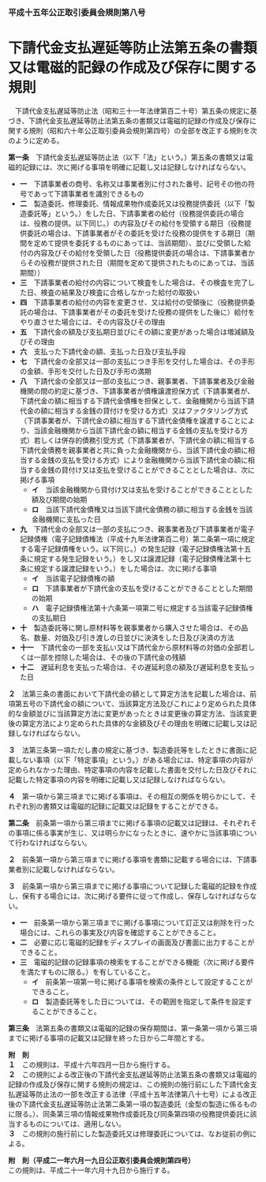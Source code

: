 ### 平成十五年公正取引委員会規則第八号  
# 下請代金支払遅延等防止法第五条の書類又は電磁的記録の作成及び保存に関する規則  
　下請代金支払遅延等防止法（昭和三十一年法律第百二十号）第五条の規定に基づき、下請代金支払遅延等防止法第五条の書類又は電磁的記録の作成及び保存に関する規則（昭和六十年公正取引委員会規則第四号）の全部を改正する規則を次のように定める。  
  
**第一条**　下請代金支払遅延等防止法（以下「法」という。）第五条の書類又は電磁的記録には、次に掲げる事項を明確に記載し又は記録しなければならない。  
* **一**　下請事業者の商号、名称又は事業者別に付された番号、記号その他の符号であって下請事業者を識別できるもの  
* **二**　製造委託、修理委託、情報成果物作成委託又は役務提供委託（以下「製造委託等」という。）をした日、下請事業者の給付（役務提供委託の場合は、役務の提供。以下同じ。）の内容及びその給付を受領する期日（役務提供委託の場合は、下請事業者がその委託を受けた役務の提供をする期日（期間を定めて提供を委託するものにあっては、当該期間）、並びに受領した給付の内容及びその給付を受領した日（役務提供委託の場合は、下請事業者からその役務が提供された日（期間を定めて提供されたものにあっては、当該期間））  
* **三**　下請事業者の給付の内容について検査をした場合は、その検査を完了した日、検査の結果及び検査に合格しなかった給付の取扱い  
* **四**　下請事業者の給付の内容を変更させ、又は給付の受領後に（役務提供委託の場合は、下請事業者がその委託を受けた役務の提供をした後に）給付をやり直させた場合には、その内容及びその理由  
* **五**　下請代金の額及び支払期日並びにその額に変更があった場合は増減額及びその理由  
* **六**　支払った下請代金の額、支払った日及び支払手段  
* **七**　下請代金の全部又は一部の支払につき手形を交付した場合は、その手形の金額、手形を交付した日及び手形の満期  
* **八**　下請代金の全部又は一部の支払につき、親事業者、下請事業者及び金融機関の間の約定に基づき、下請事業者が債権譲渡担保方式（下請事業者が、下請代金の額に相当する下請代金債権を担保として、金融機関から当該下請代金の額に相当する金銭の貸付けを受ける方式）又はファクタリング方式（下請事業者が、下請代金の額に相当する下請代金債権を譲渡することにより、当該金融機関から当該下請代金の額に相当する金銭の支払を受ける方式）若しくは併存的債務引受方式（下請事業者が、下請代金の額に相当する下請代金債務を親事業者と共に負った金融機関から、当該下請代金の額に相当する金銭の支払を受ける方式）により金融機関から当該下請代金の額に相当する金銭の貸付け又は支払を受けることができることとした場合は、次に掲げる事項  
	* **イ**　当該金融機関から貸付け又は支払を受けることができることとした額及び期間の始期  
	* **ロ**　当該下請代金債権又は当該下請代金債務の額に相当する金銭を当該金融機関に支払った日  
* **九**　下請代金の全部又は一部の支払につき、親事業者及び下請事業者が電子記録債権（電子記録債権法（平成十九年法律第百二号）第二条第一項に規定する電子記録債権をいう。以下同じ。）の発生記録（電子記録債権法第十五条に規定する発生記録をいう。）をし又は譲渡記録（電子記録債権法第十七条に規定する譲渡記録をいう。）をした場合は、次に掲げる事項  
	* **イ**　当該電子記録債権の額  
	* **ロ**　下請事業者が下請代金の支払を受けることができることとした期間の始期  
	* **ハ**　電子記録債権法第十六条第一項第二号に規定する当該電子記録債権の支払期日  
* **十**　製造委託等に関し原材料等を親事業者から購入させた場合は、その品名、数量、対価及び引き渡しの日並びに決済をした日及び決済の方法  
* **十一**　下請代金の一部を支払い又は下請代金から原材料等の対価の全部若しくは一部を控除した場合は、その後の下請代金の残額  
* **十二**　遅延利息を支払った場合は、その遅延利息の額及び遅延利息を支払った日  
  
**２**　法第三条の書面において下請代金の額として算定方法を記載した場合は、前項第五号の下請代金の額について、当該算定方法及びこれにより定められた具体的な金額並びに当該算定方法に変更があったときは変更後の算定方法、当該変更後の算定方法により定められた具体的な金額及びその理由を明確に記載し又は記録しなければならない。  
  
**３**　法第三条第一項ただし書の規定に基づき、製造委託等をしたときに書面に記載しない事項（以下「特定事項」という。）がある場合には、特定事項の内容が定められなかった理由、特定事項の内容を記載した書面を交付した日及びそれに記載した特定事項の内容を明確に記載し又は記録しなければならない。  
  
**４**　第一項から第三項までに掲げる事項は、その相互の関係を明らかにして、それぞれ別の書類又は電磁的記録に記載又は記録をすることができる。  
  
**第二条**　前条第一項から第三項までに掲げる事項の記載又は記録は、それぞれその事項に係る事実が生じ、又は明らかになったときに、速やかに当該事項について行わなければならない。  
  
**２**　前条第一項から第三項までに掲げる事項を書類に記載する場合には、下請事業者別に記載しなければならない。  
  
**３**　前条第一項から第三項までに掲げる事項について記録した電磁的記録を作成し、保有する場合には、次に掲げる要件に従って作成し、保存しなければならない。  
* **一**　前条第一項から第三項までに掲げる事項について訂正又は削除を行った場合には、これらの事実及び内容を確認することができること。  
* **二**　必要に応じ電磁的記録をディスプレイの画面及び書面に出力することができること。  
* **三**　電磁的記録の記録事項の検索をすることができる機能（次に掲げる要件を満たすものに限る。）を有していること。  
	* **イ**　前条第一項第一号に掲げる事項を検索の条件として設定することができること。  
	* **ロ**　製造委託等をした日については、その範囲を指定して条件を設定することができること。  
  
**第三条**　法第五条の書類又は電磁的記録の保存期間は、第一条第一項から第三項までに掲げる事項の記載又は記録を終った日から二年間とする。  
  
**附　則**  
**１**　この規則は、平成十六年四月一日から施行する。  
**２**　この規則による改正後の下請代金支払遅延等防止法第五条の書類又は電磁的記録の作成及び保存に関する規則の規定は、この規則の施行前にした下請代金支払遅延等防止法の一部を改正する法律（平成十五年法律第八十七号）による改正後の下請代金支払遅延等防止法第二条第一項の製造委託（金型の製造に係るものに限る。）、同条第三項の情報成果物作成委託及び同条第四項の役務提供委託に該当するものについては、適用しない。  
**３**　この規則の施行前にした製造委託又は修理委託については、なお従前の例による。  
  
**附　則（平成二一年六月一九日公正取引委員会規則第四号）**  
この規則は、平成二十一年六月十九日から施行する。  
  
